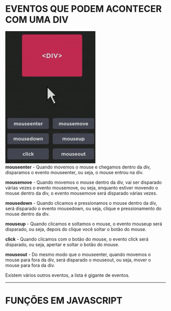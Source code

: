 # EVENTOS QUE PODEM ACONTECER COM UMA DIV <br>
![Eventos de Mouse na árvore DOM](image/eventos-dom-com-o-mouse.png) <br>
**mouseenter** - Quando movemos o mouse e chegamos dentro da div, disparamos o evento mouseenter, ou seja, o mouse entrou na div.

**mousemove** - Quando movemos o mouse dentro da div, vai ser disparado várias vezes o evento mousemove, ou seja, enquanto estiver movendo o mouse dentro da div, o evento mousemove será disparado várias vezes.

**mousedown** - Quando clicamos e pressionamos o mouse dentro da div, será disparado o evento mousedown, ou seja, clique e pressionamento do mouse dentro da div.

**mouseup** - Quando clicamos e soltamos o mouse, o evento mouseup será disparado, ou seja, depois do clique você soltar o botão do mouse.

**click** - Quando clicamos com o botão do mouse, o evento click será disparado, ou seja, apertar e soltar o botão do mouse.

**mouseout** - Do mesmo modo que o mouseenter, quando movemos o mouse para fora da div, será disparado o mouseout, ou seja, mover o mouse para fora da div.

Existem vários outros eventos, a lista é gigante de eventos. <br><hr>
# FUNÇÕES EM JAVASCRIPT <br>

